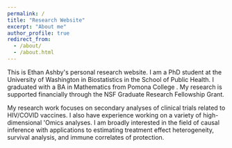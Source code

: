 ```yaml
---
permalink: /
title: "Research Website"
excerpt: "About me"
author_profile: true
redirect_from: 
  - /about/
  - /about.html
---
```


This is Ethan Ashby's personal research website. I am a PhD student at the University of Washington in Biostatistics in the School of Public Health. I graduated with a BA in Mathematics from Pomona College . My research is supported financially through the NSF Graduate Research Fellowship Grant.

My research work focuses on secondary analyses of clinical trials related to HIV/COVID vaccines. I also have experience working on a variety of high-dimensional 'Omics analyses. I am broadly interested in the field of causal inference with applications to estimating treatment effect heterogeneity, survival analysis, and immune correlates of protection. 